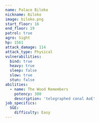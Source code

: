 ```yaml
---
name: Palace Biloko
nickname: Biloko
image: biloko.png
start_floor: 16
end_floor: 19
patrol: true
agro: Sight
hp: 1561
attack_damage: 114
attack_type: Physical
vulnerabilities:
  bind: true
  heavy: true
  sleep: false
  slow: true
  stun: false
abilities:
  - name: The Wood Remembers
    potency: 300
    description: 'telegraphed conal AoE'
job_specifics:
  SGE:
    difficulty: Easy
---
```

